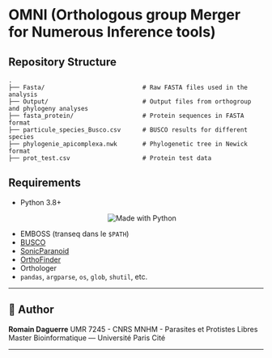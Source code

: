 # OMNI (Orthologous group Merger for Numerous Inference tools)


## Repository Structure

```
.
├── Fasta/                           # Raw FASTA files used in the analysis
├── Output/                          # Output files from orthogroup and phylogeny analyses
├── fasta_protein/                   # Protein sequences in FASTA format
├── particule_species_Busco.csv      # BUSCO results for different species
├── phylogenie_apicomplexa.nwk       # Phylogenetic tree in Newick format
├── prot_test.csv                    # Protein test data
```

## Requirements

- Python 3.8+<p align="center"><img alt="Made with Python" src="https://img.shields.io/badge/Made%20with-Python-1f425f.svg?color=%23539fc9"></p>
- EMBOSS (transeq dans le `$PATH`)
- [BUSCO](https://busco.ezlab.org/)
- [SonicParanoid](https://github.com/fenderglass/SonicParanoid)
- [OrthoFinder](https://github.com/davidemms/OrthoFinder)
- Orthologer
- `pandas`, `argparse`, `os`, `glob`, `shutil`, etc.

---

## 👤 Author

**Romain Daguerre**
UMR 7245 - CNRS MNHM - Parasites et Protistes Libres
Master Bioinformatique — Université Paris Cité


---
